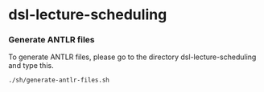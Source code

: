 # dsl-lecture-scheduling

### Generate ANTLR files

To generate ANTLR  files, please go to the directory dsl-lecture-scheduling and type this.

```
./sh/generate-antlr-files.sh
```